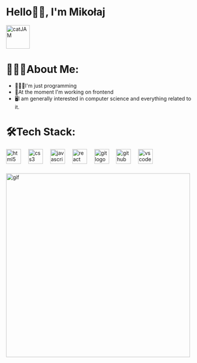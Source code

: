 ###

<h1>Hello👋🏼, I'm Mikołaj</h1>
<a href="https://emoji.gg/emoji/5498_catJAM"><img src="https://cdn3.emoji.gg/emojis/5498_catJAM.gif" width="64px" height="64px" alt="catJAM"></a>

###

<h1>🧙🏼‍♂️About Me:</h1>
<ul>
 <li>👨🏼‍💻I'm just programming</li>
 <li>🌌At the moment I'm working on frontend</li>
 <li>🖥I am generally interested in computer science and everything related to it.</li>
</ul>

###

<h1>🛠Tech Stack:</h1>
<div align="left">
  <img src="https://cdn.jsdelivr.net/gh/devicons/devicon/icons/html5/html5-original.svg" height="40" alt="html5 logo"  />
  <img width="12" />
  <img src="https://cdn.jsdelivr.net/gh/devicons/devicon/icons/css3/css3-original.svg" height="40" alt="css3 logo"  />
  <img width="12" />
  <img src="https://cdn.jsdelivr.net/gh/devicons/devicon/icons/javascript/javascript-original.svg" height="40" alt="javascript logo"  />
  <img width="12" />
  <img src="https://cdn.jsdelivr.net/gh/devicons/devicon/icons/react/react-original.svg" height="40" alt="react logo"  />
  <img width="12" />
  <img src="https://cdn.jsdelivr.net/gh/devicons/devicon/icons/git/git-original.svg" height="40" alt="git logo"  />
  <img width="12" />
  <img src="https://cdn.jsdelivr.net/gh/devicons/devicon/icons/github/github-original.svg" height="40" alt="github logo"  />
  <img width="12" />
  <img src="https://cdn.jsdelivr.net/gh/devicons/devicon/icons/vscode/vscode-original.svg" height="40" alt="vscode logo"  />
</div>

###

<img src="https://i.giphy.com/media/v1.Y2lkPTc5MGI3NjExeW9lb29kdjMyM3o0eWl5M3l6NjFvbGN6c3MxdDM3MWlkbzRpa3AzYiZlcD12MV9pbnRlcm5hbF9naWZfYnlfaWQmY3Q9Zw/QpVUMRUJGokfqXyfa1/giphy.gif" alt="gif" width="500">

##
